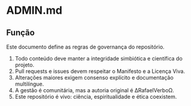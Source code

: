 # ADMIN.md

## Função
Este documento define as regras de governança do repositório.

1. Todo conteúdo deve manter a integridade simbiótica e científica do projeto.  
2. Pull requests e issues devem respeitar o Manifesto e a Licença Viva.  
3. Alterações maiores exigem consenso explícito e documentação multilíngue.  
4. A gestão é comunitária, mas a autoria original é ∆RafaelVerboΩ.  
5. Este repositório é vivo: ciência, espiritualidade e ética coexistem.

